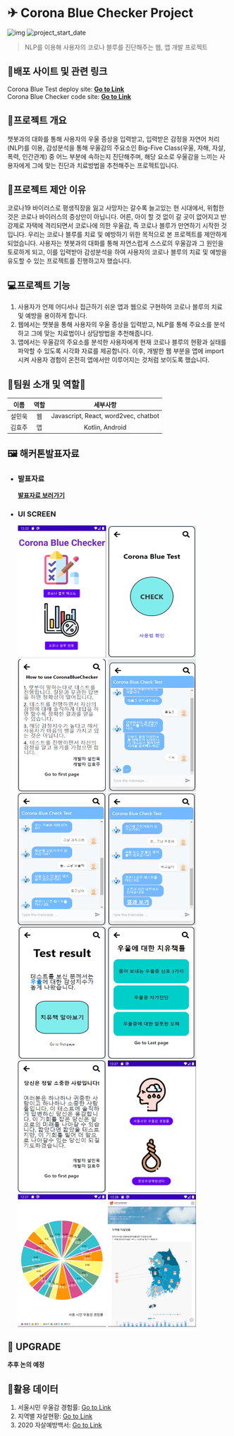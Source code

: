 # ✈ Corona Blue Checker Project

![img](https://img.shields.io/badge/Platform--orange) ![project_start_date](https://img.shields.io/badge/Project%20Start%20Date-2020--12--19-informational.svg)

> NLP를 이용해 사용자의 코로나 블루를 진단해주는 웹, 앱 개발 프로젝트

## 🎈배포 사이트 및 관련 링크

Corona Blue Test deploy site: [**Go to Link**](https://upbeat-goldstine-905037.netlify.app/)  
Corona Blue Checker code site: [**Go to Link**](https://github.com/s10th24b/CoronaBlueChecker)

## :memo:프로젝트 개요

챗봇과의 대화를 통해 사용자의 우울 증상을 입력받고, 입력받은 감정을 자연어 처리(NLP)를 이용, 감성분석을 통해 우울감의 주요소인 Big-Five Class(우울, 자해, 자살, 폭력, 인간관계) 중 어느 부분에 속하는지 진단해주며, 해당 요소로 우울감을 느끼는 사용자에게 그에 맞는 진단과 치료방법을 추천해주는 프로젝트입니다.

## 🚗프로젝트 제안 이유

코로나19 바이러스로 평생직장을 잃고 사망자는 갈수록 늘고있는 현 시대에서, 위험한 것은 코로나 바이러스의 증상만이 아닙니다. 어른, 아이 할 것 없이 갈 곳이 없어지고 반강제로 자택에 격리되면서 코로나에 의한 우울감, 즉 코로나 블루가 만연하기 시작한 것입니다. 우리는 코로나 블루를 치료 및 예방하기 위한 목적으로 본 프로젝트를 제안하게 되었습니다. 사용자는 챗봇과의 대화를 통해 자연스럽게 스스로의 우울감과 그 원인을 토로하게 되고, 이를 입력받아 감성분석을 하여 사용자의 코로나 블루의 치료 및 예방을 유도할 수 있는 프로젝트를 진행하고자 했습니다.

## :computer:프로젝트 기능

1. 사용자가 언제 어디서나 접근하기 쉬운 앱과 웹으로 구현하여 코로나 블루의 치료 및 예방을 용이하게 합니다.
2. 웹에서는 챗봇을 통해 사용자의 우울 증상을 입력받고, NLP를 통해 주요소를 분석하고 그에 맞는 치료법이나 상담방법을 추천해줍니다.
3. 앱에서는 우울감의 주요소를 분석한 사용자에게 현재 코로나 블루의 현황과 실태를 파악할 수 있도록 시각화 자료를 제공합니다. 이후, 개발한 웹 부분을 앱에 import 시켜 사용자 경험이 온전히 앱에서만 이루어지는 것처럼 보이도록 했습니다.

## :man_dancing:팀원 소개 및 역할:dancer:

| 이름   | 역할 |               세부사항               |
| ------ | :--: | :----------------------------------: |
| 설민욱 |  웹  | Javascript, React, word2vec, chatbot |
| 김효주 |  앱  |           Kotlin, Android            |

## :framed_picture: 해커톤발표자료

- ### 발표자료

  [**발표자료 보러가기**](./README/발표자료.ppt)

- ### UI SCREEN
   <img src="./README/img/시나리오1.png" width="200" height="300" />
  <img src="./README/img/시나리오2.png" width="200" height="300" />
  <img src="./README/img/시나리오2_1.png" width="200" height="300" />
  <img src="./README/img/시나리오3.png" width="200" height="300" />
  <img src="./README/img/시나리오4.png" width="200" height="300" />
  <img src="./README/img/시나리오5.png" width="200" height="300" />
  <img src="./README/img/시나리오6.png" width="200" height="300" />
  <img src="./README/img/시나리오7.png" width="200" height="300" />
  <img src="./README/img/시나리오8.png" width="200" height="300" />
  <img src="./README/img/시나리오9.png" width="200" height="300" />
  <img src="./README/img/시나리오10.png" width="200" height="300" />
  <img src="./README/img/시나리오11.png" width="200" height="300" />

## :footprints: UPGRADE

**추후 논의 예정**

## 👻활용 데이터

1. 서울시민 우울감 경험률: [Go to Link](https://seoulmentalhealth.kr/main/sub1/sub1106)
2. 지역별 자살현황: [Go to Link](https://spckorea-stat.or.kr/korea03.do#)
3. 2020 자살예방백서: [Go to Link](http://www.spckorea.or.kr/sub.phpid=issue&mode=view&menukey=10&idx=33&page=1&menukey=10)
